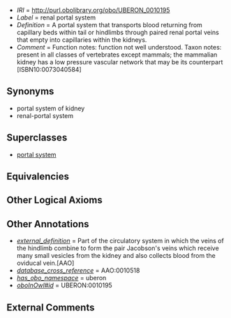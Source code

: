  * *IRI* = http://purl.obolibrary.org/obo/UBERON_0010195
 * *Label* = renal portal system
 * *Definition* = A portal system that transports blood returning from capillary beds within tail or hindlimbs through paired renal portal veins that empty into capillaries within the kidneys.
 * *Comment* = Function notes: function not well understood. Taxon notes: present in all classes of vertebrates except mammals; the mammalian kidney has a low pressure vascular network that may be its counterpart [ISBN10:0073040584]

## Synonyms

 * portal system of kidney
 * renal-portal system

## Superclasses

 * [portal system](../../UBERON/06/UBERON_0005806.md)

## Equivalencies


## Other Logical Axioms


## Other Annotations

 * *[external_definition](../../UBPROP/01/UBPROP_0000001.md)* = Part of the circulatory system in which the veins of the hindlimb combine to form the pair Jacobson's veins which receive many small vesicles from the kidney and also collects blood from the oviducal vein.[AAO]
 * *[database_cross_reference](../../ef/oboInOwl#hasDbXref.md)* = AAO:0010518
 * *[has_obo_namespace](../../ce/oboInOwl#hasOBONamespace.md)* = uberon
 * *[oboInOwl#id](../../id/oboInOwl#id.md)* = UBERON:0010195

## External Comments

